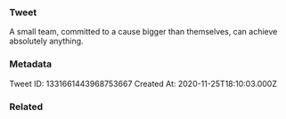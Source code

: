 ### Tweet
A small team, committed to a cause bigger than themselves, can achieve absolutely anything.

### Metadata
Tweet ID: 1331661443968753667
Created At: 2020-11-25T18:10:03.000Z

### Related

